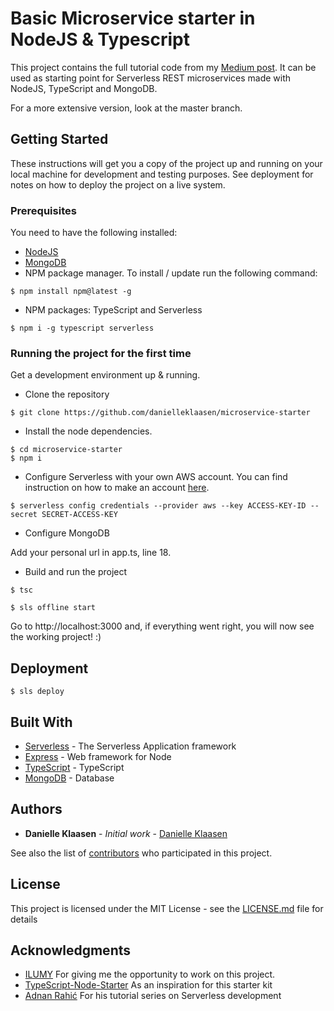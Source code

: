 # Basic Microservice starter in NodeJS & Typescript

This project contains the full tutorial code from my [Medium post](https://medium.com/p/ddc185bd5573). It can be used as starting point for Serverless REST microservices made with NodeJS, TypeScript and MongoDB.

For a more extensive version, look at the master branch.

## Getting Started

These instructions will get you a copy of the project up and running on your local machine for development and testing purposes. See deployment for notes on how to deploy the project on a live system.

### Prerequisites

You need to have the following installed:

- [NodeJS](https://nodejs.org/en/)
- [MongoDB](https://www.mongodb.com/download-center#community)
- NPM package manager. To install / update run the following command:
```
$ npm install npm@latest -g
```
- NPM packages: TypeScript and Serverless
```
$ npm i -g typescript serverless
```

### Running the project for the first time

Get a development environment up & running.

- Clone the repository
```
$ git clone https://github.com/danielleklaasen/microservice-starter
```

- Install the node dependencies.

```
$ cd microservice-starter
$ npm i
```

- Configure Serverless with your own AWS account. You can find instruction on how to make an account [here]().

```
$ serverless config credentials --provider aws --key ACCESS-KEY-ID --secret SECRET-ACCESS-KEY
```

- Configure MongoDB

Add your personal url in app.ts, line 18.

- Build and run the project

```
$ tsc
```

```
$ sls offline start
```

Go to http://localhost:3000 and, if everything went right, you will now see the working project! :)

## Deployment

```
$ sls deploy
```

## Built With

* [Serverless](http://www.dropwizard.io/1.0.2/docs/) - The Serverless Application framework
* [Express](https://github.com/expressjs/express) - Web framework for Node
* [TypeScript](https://maven.apache.org/) - TypeScript
* [MongoDB](https://rometools.github.io/rome/) - Database

## Authors

* **Danielle Klaasen** - *Initial work* - [Danielle Klaasen](https://www.danielleklaasen.com)

See also the list of [contributors](https://github.com/danielleklaasen/microservice-starter/graphs/contributors) who participated in this project.

## License

This project is licensed under the MIT License - see the [LICENSE.md](LICENSE.md) file for details

## Acknowledgments

* [ILUMY](http://www.ilumy.com) For giving me the opportunity to work on this project.
* [TypeScript-Node-Starter](https://github.com/Microsoft/TypeScript-Node-Starter#typescript-node-starter) As an inspiration for this starter kit
* [Adnan Rahić](https://hackernoon.com/@adnanrahic) For his tutorial series on Serverless development
